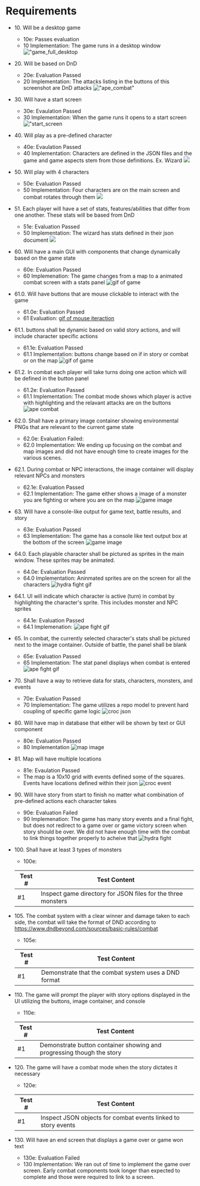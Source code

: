# Requirements

* 10\. Will be a desktop game
    * 10e: Passes evaluation
    * 10 Implementation: The game runs in a desktop window
    !["game_full_desktop](./images/mvp/game_full_desktop.png)

* 20\. Will be based on DnD
    * 20e: Evaluation Passed
    * 20 Implementation: The attacks listing in the buttons of this screenshot are DnD attacks
    !["ape_combat"](./images/mvp/combat_with_ape.png)


* 30\. Will have a start screen
    * 30e: Evaulation Passed
    * 30 Implementation: When the game runs it opens to a start screen
    !["start_screen](./images/mvp/start_screen.png)


* 40\. Will play as a pre-defined character
    * 40e: Evaulation Passed
    * 40 Implementation: Characters are defined in the JSON files and the game and game aspects stem from those definitions. Ex. Wizard
    ![](./images/mvp/wizard_json.png)



* 50\. Will play with 4 characters
    * 50e: Evaluation Passed
    * 50 Implementation: Four characters are on the main screen and combat rotates through them
    ![](./images/mvp/main_game_screen_map.png)


* 51\. Each player will have a set of stats, features/abilities that differ from one another. These stats will be based from DnD
    * 51e: Evaluation Passed
    * 50 Implementation: The wizard has stats defined in their json document
    ![](./images/mvp/wizard_json.png)


* 60\. Will have a main GUI with components that change dynamically based on the game state
    * 60e: Evaluation Passed
    * 60 Implemenation: The game changes from a map to a animated combat screen with a stats panel
    ![gif of game](./images/mvp/scene_change.gif)


* 61.0\. Will have buttons that are mouse clickable to interact with the game
    * 61.0e: Evaluation Passed
    * 61 Evaluation:
    [gif of mouse iteraction](./images/mvp/game_interaction_with_mouse.mp4)


* 61.1\. buttons shall be dynamic based on valid story actions, and will include character specific actions
  * 61.1e: Evaluation Passed
  * 61.1 Implementation: buttons change based on if in story or combat or on the map
  ![gif of game](./images/mvp/scene_change.gif)


* 61.2\. In combat each player will take turns doing one action which will be defined in the button panel
  * 61.2e: Evaluation Passed
  * 61.1 Implementation: The combat mode shows which player is active with highlighting and the relavant attacks are on the buttons
  ![ape combat](./images/mvp/combat_with_ape.png)
  
* 62.0\. Shall have a primary image container showing environmental PNGs that are relevant to the current game state
    * 62.0e: Evaluation Failed:
    * 62.0 Implementation: We ending up focusing on the combat and map images and did not have enough time to create images for the various scenes.

* 62.1\. During combat or NPC interactions, the image container will display relevant NPCs and monsters
    * 62.1e: Evaluation Passed
    * 62.1 Implementation: The game either shows a image of a monster you are fighting or where you are on the map
    ![game image](./images/mvp/main_game_screen_map.png)


* 63\. Will have a console-like output for game text, battle results, and story
    * 63e: Evaluation Passed
    * 63 Implementation: The game has a console like text output box at the bottom of the screen
    ![game image](./images/mvp/main_game_screen_map.png)


* 64.0\. Each playable character shall be pictured as sprites in the main window. These sprites may be animated.
  * 64.0e: Evaluation Passed
  * 64.0 Implementation: Aninmated sprites are on the screen for all the characters
  ![hydra fight gif](./images/mvp/hydra_fight.gif)


* 64.1\. UI will indicate which character is active (turn) in combat by highlighting the character's sprite. This includes monster and NPC sprites
  * 64.1e: Evaluation Passed
  * 64.1 Implemenation:
  ![ape fight gif](./images/mvp/ape_combat_video.gif)


* 65\. In combat, the currently selected character's stats shall be pictured next to the image container. Outside of battle, the panel shall be blank
  * 65e: Evaluation Passed
  * 65 Implementation: The stat panel displays when combat is entered
  ![ape fight gif](./images/mvp/ape_combat_video.gif)

* 70\. Shall have a way to retrieve data for stats, characters, monsters, and events
    * 70e: Evaluation Passed
    * 70 Implementation: The game utilizes a repo model to prevent hard coupling of specific game logic 
    ![croc json](./images/mvp/crocodile_json.png)


* 80\. Will have map in database that either will be shown by text or GUI component
    * 80e: Evaluation Passed
    * 80 Implementation
    ![map image](./images/mvp/main_game_screen_map.png)


* 81\. Map will have multiple locations
    * 81e: Evaulation Passed
    * The map is a 10x10 grid with events defined some of the squares. Events have locations defined within their json
    ![croc event](./images/mvp/croc_event.png)


* 90\. Will have story from start to finish no matter what combination of pre-defined actions each character takes
    * 90e: Evaluation Failed
    * 90 Implemenation: The game has many story events and a final fight, but does not redirect to a game over or game victory screen when story should be over. We did not have enough time with the combat to link things together properly to acheive that
    ![hydra fight](./images/mvp/hydra_fight.gif)
  

* 100\. Shall have at least 3 types of monsters
    * 100e:
    
    | Test #  | Test Content                         |        
    |---------|--------------------------------------|
    | #1      | Inspect game directory for JSON files for the three monsters |

* 105\. The combat system with a clear winner and damage taken to each side, the combat will take the format of DND according to https://www.dndbeyond.com/sources/basic-rules/combat
    * 105e:
    
    | Test #  | Test Content                         |        
    |---------|--------------------------------------|
    | #1      | Demonstrate that the combat system uses a DND format |


* 110\. The game will prompt the player with story options displayed in the UI utilizing the buttons, image container, and console
    * 110e:
    
    | Test #  | Test Content                         |        
    |---------|--------------------------------------|
    | #1      | Demonstrate button container showing and progressing though the story |


* 120\. The game will have a combat mode when the story dictates it necessary
    * 120e:
    
    | Test #  | Test Content                         |        
    |---------|--------------------------------------|
    | #1      | Inspect JSON objects for combat events linked to story events |

* 130\. Will have an end screen that displays a game over or game won text
    * 130e: Evaluation Failed
    * 130 Implementation: We ran out of time to implement the game over screen. Early combat components took longer than expected to complete and those were required to link to a screen.
